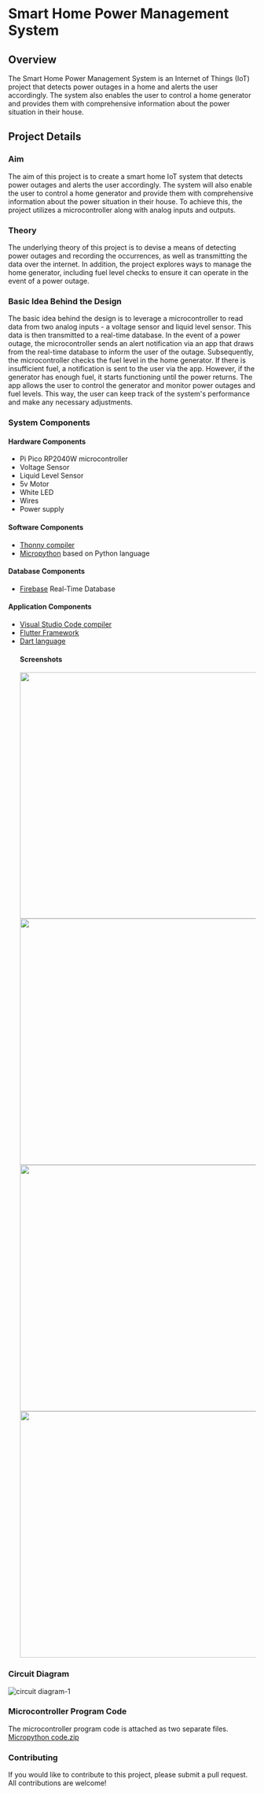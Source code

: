 # Smart Home Power Management System
## Overview
The Smart Home Power Management System is an Internet of Things (IoT) project that detects power outages in a home and alerts the user accordingly. The system also enables the user to control a home generator and provides them with comprehensive information about the power situation in their house.

## Project Details
### Aim
The aim of this project is to create a smart home IoT system that detects power outages and alerts the user accordingly. The system will also enable the user to control a home generator and provide them with comprehensive information about the power situation in their house. To achieve this, the project utilizes a microcontroller along with analog inputs and outputs.

### Theory
The underlying theory of this project is to devise a means of detecting power outages and recording the occurrences, as well as transmitting the data over the internet. In addition, the project explores ways to manage the home generator, including fuel level checks to ensure it can operate in the event of a power outage.

### Basic Idea Behind the Design
The basic idea behind the design is to leverage a microcontroller to read data from two analog inputs - a voltage sensor and liquid level sensor. This data is then transmitted to a real-time database. In the event of a power outage, the microcontroller sends an alert notification via an app that draws from the real-time database to inform the user of the outage. Subsequently, the microcontroller checks the fuel level in the home generator. If there is insufficient fuel, a notification is sent to the user via the app. However, if the generator has enough fuel, it starts functioning until the power returns. The app allows the user to control the generator and monitor power outages and fuel levels. This way, the user can keep track of the system's performance and make any necessary adjustments.

### System Components

#### Hardware Components
- Pi Pico RP2040W microcontroller
- Voltage Sensor
- Liquid Level Sensor
- 5v Motor
- White LED
- Wires
- Power supply
#### Software Components
- [Thonny compiler](https://thonny.org)
- [Micropython](https://micropython.org/) based on Python language
#### Database Components
- [Firebase](https://firebase.google.com/) Real-Time Database
#### Application Components
- [Visual Studio Code compiler](https://code.visualstudio.com/)
- [Flutter Framework](https://flutter.dev/)
- [Dart language](https://dart.dev/)
  #### Screenshots
  <p float="left">
    <img src="https://user-images.githubusercontent.com/40622528/228380621-90f40f43-c63d-43b3-b401-efd4e4f1ca60.jpg" height="500" /> 
    <img src="https://user-images.githubusercontent.com/40622528/228381084-80796358-f1cc-455e-b965-a75fd8d9058e.jpg" height="500" /> 
    <br />
    <img src="https://user-images.githubusercontent.com/40622528/228381150-d204e755-d5ce-4e10-baa9-e087a9759ad1.jpg" height="500" />
    <img src="https://user-images.githubusercontent.com/40622528/228381209-2475d628-1006-4a51-8dda-669382303bf1.jpg" height="500" />
</p>

### Circuit Diagram
![circuit diagram-1](https://user-images.githubusercontent.com/40622528/228377972-ddaed0ba-767c-4352-bef9-adbefdbe6836.png)

### Microcontroller Program Code
The microcontroller program code is attached as two separate files.
<br />
[Micropython code.zip](https://github.com/Aggir/Aggir-Smart-Home-Power-Management-System/files/11094735/Micropython.code.zip)

### Contributing
If you would like to contribute to this project, please submit a pull request. All contributions are welcome!
